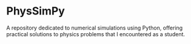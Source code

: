 # PhysSimPy
 A repository dedicated to numerical simulations using Python, offering practical solutions to physics problems that I encountered as a student.
